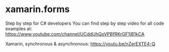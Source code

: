 # xamarin.forms
Step by step for C# developers
You can find step by step video for all code examples at:
https://www.youtube.com/channel/UCddUhQsVPBfRKrGF1jB1kCA


Xamarin, synchronous & asynchronous:
https://youtu.be/nZerEXTE4-Q

